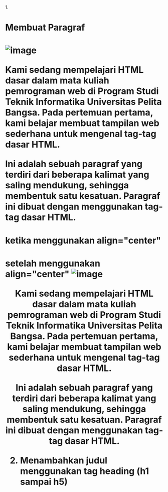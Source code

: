 1.<h1>Membuat Paragraf<h1>
![image](https://github.com/user-attachments/assets/f6b633f3-4db4-4009-aa4a-7bbe9e114c04)
 <p>
        Kami sedang mempelajari HTML dasar dalam mata kuliah pemrograman web 
        di Program Studi Teknik Informatika Universitas Pelita Bangsa. Pada pertemuan pertama, 
        kami belajar membuat tampilan web sederhana untuk mengenal tag-tag dasar HTML.
    </p> 
    <p>
        Ini adalah sebuah paragraf yang terdiri dari beberapa kalimat yang saling mendukung, 
        sehingga membentuk satu kesatuan. Paragraf ini dibuat dengan menggunakan tag-tag dasar HTML.
    </p>

  <h1>ketika menggunakan align="center"<h1>

  setelah menggunakan align="center"
  ![image](https://github.com/user-attachments/assets/417a92ef-99fd-4135-9373-4980e134b478)
 <p align="center">
        Kami sedang mempelajari HTML dasar dalam mata kuliah pemrograman web 
        di Program Studi Teknik Informatika Universitas Pelita Bangsa. Pada pertemuan pertama, 
        kami belajar membuat tampilan web sederhana untuk mengenal tag-tag dasar HTML.
    </p>
    <p align="center">
        Ini adalah sebuah paragraf yang terdiri dari beberapa kalimat yang saling mendukung, 
        sehingga membentuk satu kesatuan. Paragraf ini dibuat dengan menggunakan tag-tag dasar HTML.
    </p>

2. Menambahkan judul menggunakan tag heading (h1 sampai h5)


